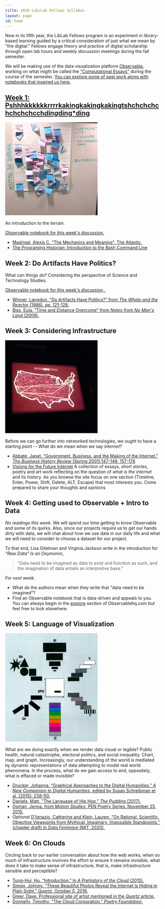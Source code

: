 ```yaml
---
title: 2020 Lib/Lab Fellows Syllabus
layout: page
id: home
---
```


Now in its fifth year, the LibLab Fellows program is an experiment in library-based learning guided by a critical consideration of just what we mean by "the digital." Fellows engage theory and practice of digital scholarship through open lab hours and weekly discussion meetings during the fall semester.

We will be making use of the data visualization platform [Observable](https://observablehq.com), working on what might be called the ["Computational Essays"](https://observablehq.com/@bulbil/computational-essay) during the course of the semester. [You can explore some of past work along with notebooks that inspired us here.](https://observablehq.com/collection/@bulbil/lib-lab-2019)

## [Week 1: Pshhhkkkkkkrrrrkakingkakingkakingtshchchchchchchchcch*ding*ding*ding](https://observablehq.com/@bulbil/pshhhkkkkkkrrrrkakingkakingkakingtshchchchchchchch)

![Post It note wall](media/mapping-the-terrain.jpg)

An introduction to the terrain.

[Observable notebook for this week's discussion.](https://observablehq.com/@bulbil/pshhhkkkkkkrrrrkakingkakingkakingtshchchchchchchch)

- [Madrigal, Alexis C. "The Mechanics and Meaning". The Atlantic.](https://www.theatlantic.com/technology/archive/2012/06/the-mechanics-and-meaning-of-that-ol-dial-up-modem-sound/257816/)
- [The Programing Historian: Introduction to the Bash Command Line](https://programminghistorian.org/en/lessons/intro-to-bash)

## Week 2: Do Artifacts Have Politics?

What can things *do*? Considering the perspective of Science and Technology Studies.

[Observable notebook for this week's discussion .](https://observablehq.com/@betovargas/do-artifacts-have-politics)

- [Winner, Langdon. "Do Artifacts Have Politics?" from *The Whale and the Reactor* (1986). pp. 121-128.](https://www.cc.gatech.edu/~beki/cs4001/Winner.pdf)
- [Biss, Eula. "Time and Distance Overcome" from *Notes from No Man's Land* (2009).](https://ir.uiowa.edu/cgi/viewcontent.cgi?article=6414&context=iowareview)

## Week 3: Considering Infrastructure

![National ARPA Network Map](media/arpa-network.jpg)

Before we can go further into networked technologies, we ought to have a starting point -- What do we mean when we say *internet*?

- [Abbate, Janet. "Government, Business, and the Making of the Internet." *The Business History Review* (Spring 2001):147-149, 157-176](https://www.zotero.org/groups/2224126/liblab/items/CE7JGUQ9/file)
- [Visions for the Future Internet](https://findingctrl.nesta.org.uk/) A collection of essays, short stories, poetry and art work reflecting on the question of *what is the internet* and its history. As you browse the site focus on one section (Timeline, Enter, Power, Shift, Delete, ALT, Escape) that most interests you. Come prepared to share your thoughts and opinions

## Week 4: Getting used to Observable + Intro to Data

*No readings this week.* We will spend our time getting to know Observable and some of its quirks. Also, since our projects require us to get our hands dirty with data, we will chat about how we use data in our daily life and what we will need to consider to choose a dataset for our project.  

To that end, Lisa Gitelman and Virginia Jackson write in the introduction for *"Raw Data" Is an Oxymoron*, 
>"Data need to be imagined as data to exist and function as such, and the imagination of data entails an interpretive base."

*For next week:*  
- What do the authors mean when they write that "data need to be imagined"?
- Find an Observable notebook that is data-driven and appeals to you. You can always begin in the [explore](https://observablehq.com/explore) section of Observablehq.com but feel free to look elsewhere.

## Week 5: Language of Visualization

[![Bertin, Semiology of Graphics. 1983. p. 43.](media/bertin.png)](https://www.historyofinformation.com/detail.php?id=3361)

What are we doing exactly when we render data visual or legible? Public health, natural catastrophe, electoral politics, and social inequality. Chart, map, and graph. Increasingly, our understanding of the world is mediated by dynamic representations of data attempting to model real world phenomena. In the process, what do we gain access to and, oppositely, what is effaced or made invisible?

- [Drucker, Johanna. “Graphical Approaches to the Digital Humanities.” *A New Companion to Digital Humanities*, edited by Susan Schreibman et al. (2015): 238–50.](https://www.zotero.org/groups/2224126/liblab/items/VAE35BCK/file)
- [Daniels, Matt. "The Language of Hip Hop." *The Pudding* (2017).](https://pudding.cool/2017/02/vocabulary/)
- [Osman, Jenna. from *Motion Studies*. PEN Poetry Series. November 25, 2015.](https://pen.org/from-motion-studies/)
- *Optional* [D'Ignazio, Catherine and Klein, Lauren. "On Rational, Scientific, Objective Viewpoints from Mythical, Imaginary, Impossible Standpoints." (chapter draft) In *Data Feminism* (MIT, 2020).](https://bookbook.pubpub.org/pub/8tjbs2x5)

## Week 6: On Clouds

Circling back to our earlier conversation about how the web works, when so much of infrastructure involves the effort to ensure it remains invisible, what does it take to make sense of infrastructure, that is, make infrastructure sensible and perceptible?

- [Tung-Hui, Hu. “Introduction.” In *A Prehistory of the Cloud* (2015).](https://www.zotero.org/groups/2224126/liblab/items/F5FXBWLS/file)
- [Simon, Johnny. “These Beautiful Photos Reveal the Internet Is Hiding in Plain Sight.” *Quartz*. October 5, 2016.](https://qz.com/770849/these-beautiful-photos-reveal-the-internet-is-hiding-in-plain-sight/)
- [Greer, Dave. Professional site of artist mentioned in the *Quartz* article.](https://davegreer.cc/INTERNET)
- [Donnelly, Timothy. "The Cloud Corporation." *Poetry Foundation*.](https://www.poetryfoundation.org/poems/54305/the-cloud-corporation)